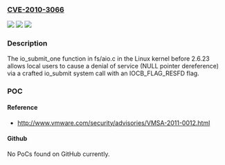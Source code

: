 ### [CVE-2010-3066](https://cve.mitre.org/cgi-bin/cvename.cgi?name=CVE-2010-3066)
![](https://img.shields.io/static/v1?label=Product&message=n%2Fa&color=blue)
![](https://img.shields.io/static/v1?label=Version&message=n%2Fa&color=blue)
![](https://img.shields.io/static/v1?label=Vulnerability&message=n%2Fa&color=brighgreen)

### Description

The io_submit_one function in fs/aio.c in the Linux kernel before 2.6.23 allows local users to cause a denial of service (NULL pointer dereference) via a crafted io_submit system call with an IOCB_FLAG_RESFD flag.

### POC

#### Reference
- http://www.vmware.com/security/advisories/VMSA-2011-0012.html

#### Github
No PoCs found on GitHub currently.

